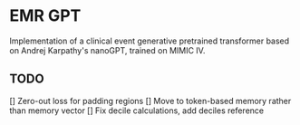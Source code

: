 # EMR GPT

Implementation of a clinical event generative pretrained transformer based on Andrej Karpathy's nanoGPT, trained on MIMIC IV.

## TODO

[] Zero-out loss for padding regions
[] Move to token-based memory rather than memory vector
[] Fix decile calculations, add deciles reference